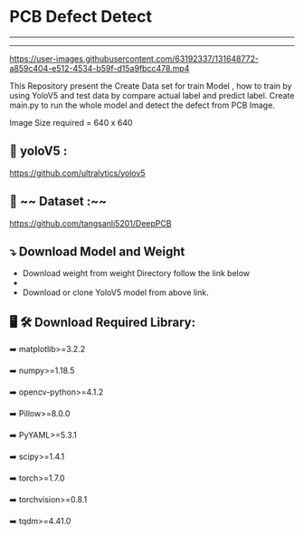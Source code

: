 
# PCB Defect Detect 
---------------------------------------------------------------------------------
---------------------------------------------------------------------------------

https://user-images.githubusercontent.com/63192337/131648772-a859c404-e512-4534-b59f-d15a9fbcc478.mp4


This Repository present the Create Data set for train Model , how to train by using YoloV5 and test data by compare actual label and predict label.
Create main.py to run the whole model and detect the defect from PCB Image.

Image Size required = 640 x 640


:memo:  yoloV5 : 
---------------------------------------------------------------------------------
https://github.com/ultralytics/yolov5


:file_folder: ~~ Dataset :~~
---------------------------------------------------------------------------------


https://github.com/tangsanli5201/DeepPCB


:arrow_heading_down:  Download Model and Weight
---------------------------------------------------------------------------------
  - Download weight from weight Directory follow the link below
  - 
  - Download or clone YoloV5 model from above link.




:desktop_computer: 	:hammer_and_wrench: Download Required Library:
---------------------------------------------------------------------------------

:arrow_right:  matplotlib>=3.2.2

:arrow_right:  numpy>=1.18.5

:arrow_right:  opencv-python>=4.1.2

:arrow_right:  Pillow>=8.0.0

:arrow_right:  PyYAML>=5.3.1

:arrow_right:  scipy>=1.4.1

:arrow_right:  torch>=1.7.0

:arrow_right:  torchvision>=0.8.1

:arrow_right:  tqdm>=4.41.0






